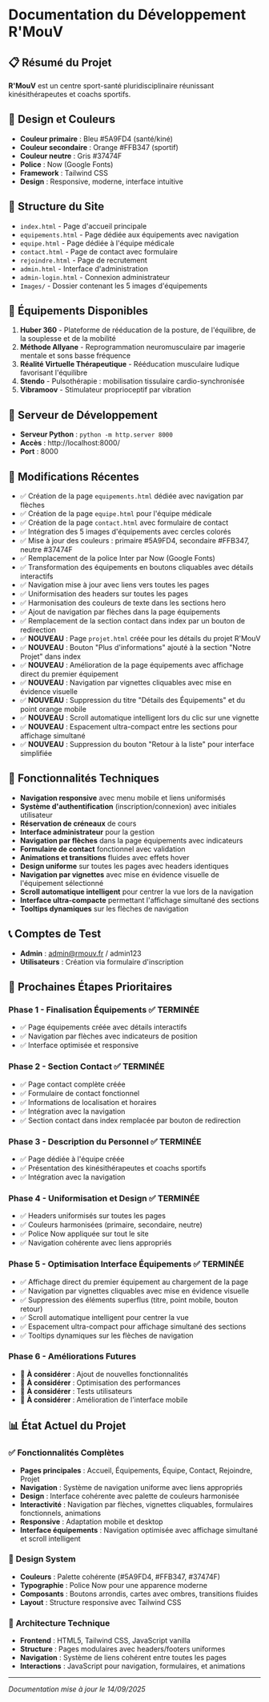 # Documentation du Développement R'MouV

## 📋 Résumé du Projet
**R'MouV** est un centre sport-santé pluridisciplinaire réunissant kinésithérapeutes et coachs sportifs.

## 🎨 Design et Couleurs
- **Couleur primaire** : Bleu #5A9FD4 (santé/kiné)
- **Couleur secondaire** : Orange #FFB347 (sportif)
- **Couleur neutre** : Gris #37474F
- **Police** : Now (Google Fonts)
- **Framework** : Tailwind CSS
- **Design** : Responsive, moderne, interface intuitive

## 📁 Structure du Site
- `index.html` - Page d'accueil principale
- `equipements.html` - Page dédiée aux équipements avec navigation
- `equipe.html` - Page dédiée à l'équipe médicale
- `contact.html` - Page de contact avec formulaire
- `rejoindre.html` - Page de recrutement
- `admin.html` - Interface d'administration
- `admin-login.html` - Connexion administrateur
- `Images/` - Dossier contenant les 5 images d'équipements

## 🏥 Équipements Disponibles
1. **Huber 360** - Plateforme de rééducation de la posture, de l'équilibre, de la souplesse et de la mobilité
2. **Méthode Allyane** - Reprogrammation neuromusculaire par imagerie mentale et sons basse fréquence
3. **Réalité Virtuelle Thérapeutique** - Rééducation musculaire ludique favorisant l'équilibre
4. **Stendo** - Pulsothérapie : mobilisation tissulaire cardio-synchronisée
5. **Vibramoov** - Stimulateur proprioceptif par vibration

## 🚀 Serveur de Développement
- **Serveur Python** : `python -m http.server 8000`
- **Accès** : http://localhost:8000/
- **Port** : 8000

## 📝 Modifications Récentes
- ✅ Création de la page `equipements.html` dédiée avec navigation par flèches
- ✅ Création de la page `equipe.html` pour l'équipe médicale
- ✅ Création de la page `contact.html` avec formulaire de contact
- ✅ Intégration des 5 images d'équipements avec cercles colorés
- ✅ Mise à jour des couleurs : primaire #5A9FD4, secondaire #FFB347, neutre #37474F
- ✅ Remplacement de la police Inter par Now (Google Fonts)
- ✅ Transformation des équipements en boutons cliquables avec détails interactifs
- ✅ Navigation mise à jour avec liens vers toutes les pages
- ✅ Uniformisation des headers sur toutes les pages
- ✅ Harmonisation des couleurs de texte dans les sections hero
- ✅ Ajout de navigation par flèches dans la page équipements
- ✅ Remplacement de la section contact dans index par un bouton de redirection
- ✅ **NOUVEAU** : Page `projet.html` créée pour les détails du projet R'MouV
- ✅ **NOUVEAU** : Bouton "Plus d'informations" ajouté à la section "Notre Projet" dans index
- ✅ **NOUVEAU** : Amélioration de la page équipements avec affichage direct du premier équipement
- ✅ **NOUVEAU** : Navigation par vignettes cliquables avec mise en évidence visuelle
- ✅ **NOUVEAU** : Suppression du titre "Détails des Équipements" et du point orange mobile
- ✅ **NOUVEAU** : Scroll automatique intelligent lors du clic sur une vignette
- ✅ **NOUVEAU** : Espacement ultra-compact entre les sections pour affichage simultané
- ✅ **NOUVEAU** : Suppression du bouton "Retour à la liste" pour interface simplifiée

## 🔧 Fonctionnalités Techniques
- **Navigation responsive** avec menu mobile et liens uniformisés
- **Système d'authentification** (inscription/connexion) avec initiales utilisateur
- **Réservation de créneaux** de cours
- **Interface administrateur** pour la gestion
- **Navigation par flèches** dans la page équipements avec indicateurs
- **Formulaire de contact** fonctionnel avec validation
- **Animations et transitions** fluides avec effets hover
- **Design uniforme** sur toutes les pages avec headers identiques
- **Navigation par vignettes** avec mise en évidence visuelle de l'équipement sélectionné
- **Scroll automatique intelligent** pour centrer la vue lors de la navigation
- **Interface ultra-compacte** permettant l'affichage simultané des sections
- **Tooltips dynamiques** sur les flèches de navigation

## 📞 Comptes de Test
- **Admin** : admin@rmouv.fr / admin123
- **Utilisateurs** : Création via formulaire d'inscription

## 🎯 Prochaines Étapes Prioritaires

### **Phase 1 - Finalisation Équipements** ✅ TERMINÉE
- ✅ Page équipements créée avec détails interactifs
- ✅ Navigation par flèches avec indicateurs de position
- ✅ Interface optimisée et responsive

### **Phase 2 - Section Contact** ✅ TERMINÉE
- ✅ Page contact complète créée
- ✅ Formulaire de contact fonctionnel
- ✅ Informations de localisation et horaires
- ✅ Intégration avec la navigation
- ✅ Section contact dans index remplacée par bouton de redirection

### **Phase 3 - Description du Personnel** ✅ TERMINÉE
- ✅ Page dédiée à l'équipe créée
- ✅ Présentation des kinésithérapeutes et coachs sportifs
- ✅ Intégration avec la navigation

### **Phase 4 - Uniformisation et Design** ✅ TERMINÉE
- ✅ Headers uniformisés sur toutes les pages
- ✅ Couleurs harmonisées (primaire, secondaire, neutre)
- ✅ Police Now appliquée sur tout le site
- ✅ Navigation cohérente avec liens appropriés

### **Phase 5 - Optimisation Interface Équipements** ✅ TERMINÉE
- ✅ Affichage direct du premier équipement au chargement de la page
- ✅ Navigation par vignettes cliquables avec mise en évidence visuelle
- ✅ Suppression des éléments superflus (titre, point mobile, bouton retour)
- ✅ Scroll automatique intelligent pour centrer la vue
- ✅ Espacement ultra-compact pour affichage simultané des sections
- ✅ Tooltips dynamiques sur les flèches de navigation

### **Phase 6 - Améliorations Futures**
- 🔄 **À considérer** : Ajout de nouvelles fonctionnalités
- 🔄 **À considérer** : Optimisation des performances
- 🔄 **À considérer** : Tests utilisateurs
- 🔄 **À considérer** : Amélioration de l'interface mobile

## 📊 État Actuel du Projet

### ✅ **Fonctionnalités Complètes**
- **Pages principales** : Accueil, Équipements, Équipe, Contact, Rejoindre, Projet
- **Navigation** : Système de navigation uniforme avec liens appropriés
- **Design** : Interface cohérente avec palette de couleurs harmonisée
- **Interactivité** : Navigation par flèches, vignettes cliquables, formulaires fonctionnels, animations
- **Responsive** : Adaptation mobile et desktop
- **Interface équipements** : Navigation optimisée avec affichage simultané et scroll intelligent

### 🎨 **Design System**
- **Couleurs** : Palette cohérente (#5A9FD4, #FFB347, #37474F)
- **Typographie** : Police Now pour une apparence moderne
- **Composants** : Boutons arrondis, cartes avec ombres, transitions fluides
- **Layout** : Structure responsive avec Tailwind CSS

### 🔧 **Architecture Technique**
- **Frontend** : HTML5, Tailwind CSS, JavaScript vanilla
- **Structure** : Pages modulaires avec headers/footers uniformes
- **Navigation** : Système de liens cohérent entre toutes les pages
- **Interactions** : JavaScript pour navigation, formulaires, et animations

---
*Documentation mise à jour le 14/09/2025*

